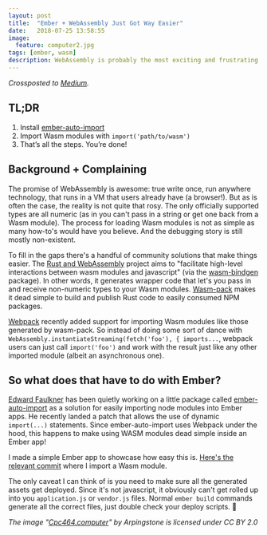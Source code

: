 ```yaml
---
layout: post
title:  "Ember + WebAssembly Just Got Way Easier"
date:   2018-07-25 13:58:55
image:
  feature: computer2.jpg
tags: [ember, wasm]
description: WebAssembly is probably the most exciting and frustrating technology to come around in a while. Ember now makes it easy.
---
```


_Crossposted to [Medium](https://medium.com/@lukedeniston/ember-webassembly-just-got-way-easier-1e4ec6ca40ab)._

## TL;DR

1. Install [ember-auto-import](https://github.com/ef4/ember-auto-import)
2. Import Wasm modules with `import('path/to/wasm')`
3. That’s all the steps. You’re done!

## Background + Complaining


The promise of WebAssembly is awesome: true write once, run anywhere technology, that runs in a VM that users already have (a browser!). But as is often the case, the reality is not quite that rosy. The only officially supported types are all numeric (as in you can't pass in a string or get one back from a Wasm module). The process for loading Wasm modules is not as simple as many how-to's would have you believe. And the debugging story is still mostly non-existent.

To fill in the gaps there's a handful of community solutions that make things easier. The [Rust and WebAssembly](https://rustwasm.github.io/) project aims to "facilitate high-level interactions between wasm modules and javascript" (via the [wasm-bindgen](https://rustwasm.github.io/wasm-bindgen/) package). In other words, it generates wrapper code that let's you pass in and receive non-numeric types to your Wasm modules. [Wasm-pack](https://github.com/rustwasm/wasm-pack) makes it dead simple to build and publish Rust code to easily consumed NPM packages.

[Webpack](https://webpack.js.org/) recently added support for importing Wasm modules like those generated by wasm-pack. So instead of doing some sort of dance with `WebAssembly.instantiateStreaming(fetch('foo'), { imports...`, webpack users can just call `import('foo')` and work with the result just like any other imported module (albeit an asynchronous one).

## So what does that have to do with Ember?

[Edward Faulkner](https://eaf4.com/) has been quietly working on a little package called [ember-auto-import](https://github.com/ef4/ember-auto-import) as a solution for easily importing node modules into Ember apps. He recently landed a patch that allows the use of dynamic `import(...)` statements. Since ember-auto-import uses Webpack under the hood, this happens to make using WASM modules dead simple inside an Ember app!

I made a simple Ember app to showcase how easy this is. [Here's the relevant commit](https://github.com/luketheobscure/wasm-example/commit/07477bc2b02ace0e6c347a3f9729d7284ca1be9d) where I import a Wasm module.

The only caveat I can think of is you need to make sure all the generated assets get deployed. Since it's not javascript, it obviously can't get rolled up into you `application.js` or `vendor.js` files. Normal `ember build` commands generate all the correct files, just double check your deploy scripts. 🐹

_The image "[Cpc464.computer](https://commons.wikimedia.org/wiki/File:Cpc464.computer.750pix.jpg#file)" by Arpingstone is licensed under CC BY 2.0_
